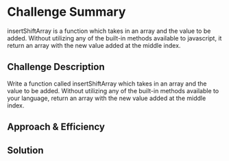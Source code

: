 # Challenge Summary
insertShiftArray is a function which takes in an array and the value to be added. Without utilizing any of the built-in methods available to javascript, it return an array with the new value added at the middle index.

## Challenge Description
Write a function called insertShiftArray which takes in an array and the value to be added. Without utilizing any of the built-in methods available to your language, return an array with the new value added at the middle index.

## Approach & Efficiency
<!-- What approach did you take? Why? What is the Big O space/time for this approach? -->

## Solution
<!-- Embedded whiteboard image -->
